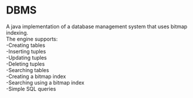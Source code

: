 # DBMS
A java implementation of a database management system that uses bitmap indexing.  
The engine supports:  
-Creating tables  
-Inserting tuples  
-Updating tuples  
-Deleting tuples  
-Searching tables  
-Creating a bitmap index  
-Searching using a bitmap index  
-Simple SQL queries
